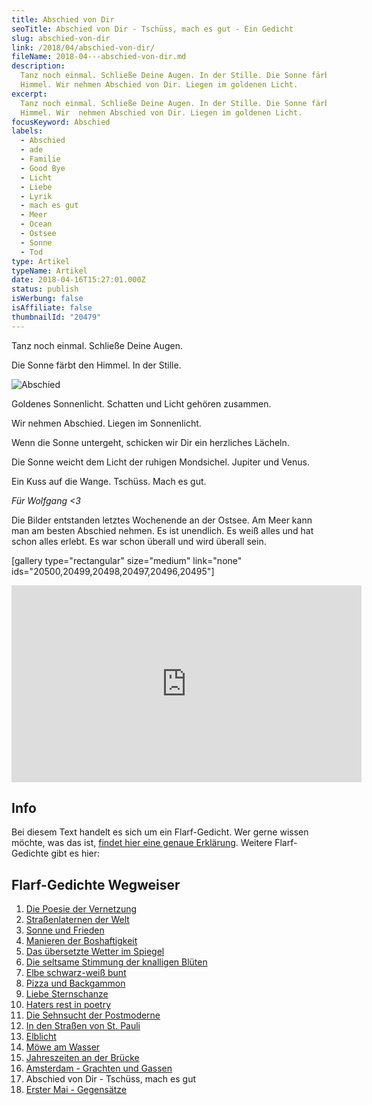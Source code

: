 ```yaml
---
title: Abschied von Dir
seoTitle: Abschied von Dir - Tschüss, mach es gut - Ein Gedicht
slug: abschied-von-dir
link: /2018/04/abschied-von-dir/
fileName: 2018-04---abschied-von-dir.md
description:
  Tanz noch einmal. Schließe Deine Augen. In der Stille. Die Sonne färbt den
  Himmel. Wir nehmen Abschied von Dir. Liegen im goldenen Licht.
excerpt:
  Tanz noch einmal. Schließe Deine Augen. In der Stille. Die Sonne färbt den
  Himmel. Wir  nehmen Abschied von Dir. Liegen im goldenen Licht.
focusKeyword: Abschied
labels:
  - Abschied
  - ade
  - Familie
  - Good Bye
  - Licht
  - Liebe
  - Lyrik
  - mach es gut
  - Meer
  - Ocean
  - Ostsee
  - Sonne
  - Tod
type: Artikel
typeName: Artikel
date: 2018-04-16T15:27:01.000Z
status: publish
isWerbung: false
isAffiliate: false
thumbnailId: "20479"
---
```


Tanz noch einmal. Schließe Deine Augen.

Die Sonne färbt den Himmel. In der Stille.

![Abschied](http://cardamonchai.com/wp-content/uploads/2018/04/Wolfgang-400x267.jpg)

Goldenes Sonnenlicht. Schatten und Licht gehören zusammen.

Wir nehmen Abschied. Liegen im Sonnenlicht.

Wenn die Sonne untergeht, schicken wir Dir ein herzliches Lächeln.

Die Sonne weicht dem Licht der ruhigen Mondsichel. Jupiter und Venus.

Ein Kuss auf die Wange. Tschüss. Mach es gut.

<em>Für Wolfgang &lt;3</em>

Die Bilder entstanden letztes Wochenende an der Ostsee. Am Meer kann man am
besten Abschied nehmen. Es ist unendlich. Es weiß alles und hat schon alles
erlebt. Es war schon überall und wird überall sein.

[gallery type="rectangular" size="medium" link="none"
ids="20500,20499,20498,20497,20496,20495"]

<iframe src="https://www.youtube.com/embed/k_uHkAngzHw" width="560" height="315" frameborder="0" allowfullscreen="allowfullscreen"></iframe>

## Info

Bei diesem Text handelt es sich um ein Flarf-Gedicht. Wer gerne wissen möchte,
was das ist,
<a href="http://cardamonchai.com/2016/03/flarf-inspiration-aus-dem-internet-die-poesie-der-vernetzung/">findet
hier eine genaue Erklärung</a>. Weitere Flarf-Gedichte gibt es hier:

## Flarf-Gedichte Wegweiser

<ol>
    <li><a href="http://cardamonchai.com/2016/03/flarf-inspiration-aus-dem-internet-die-poesie-der-vernetzung/">Die Poesie der Vernetzung</a></li>
    <li><a href="/2016/03/strassenlaternen-der-welt-eine-romantische-bildergalerie/">Straßenlaternen der Welt</a></li>
    <li><a href="/2016/03/sonne-und-frieden/">Sonne und Frieden</a></li>
    <li><a href="http://cardamonchai.com/2016/04/manieren-der-boshaftigkeit/">Manieren der Boshaftigkeit</a></li>
    <li><a href="/2016/05/das-uebersetzte-wetter-im-spiegel/">Das übersetzte Wetter im Spiegel</a></li>
    <li><a href="http://cardamonchai.com/2016/10/die-seltsame-stimmung-der-knalligen-blueten/">Die seltsame Stimmung der knalligen Blüten</a></li>
    <li><a href="http://cardamonchai.com/2017/01/elbe-schwarz-weiss-bunt-bildergalerie-mit-flarfgedicht/">Elbe schwarz-weiß bunt</a></li>
    <li><a href="http://cardamonchai.com/2017/01/drei-koenige/">Pizza und Backgammon</a></li>
    <li><a href="http://cardamonchai.com/2017/01/liebe-sternschanze/">Liebe Sternschanze</a></li>
    <li><a href="http://cardamonchai.com/2017/02/haters-rest-in-poetry/">Haters rest in poetry</a></li>
    <li><a href="http://cardamonchai.com/2017/02/die-sehnsucht-der-postmoderne/">Die Sehnsucht der Postmoderne</a></li>
    <li><a href="http://cardamonchai.com/2017/02/dauerregen-stpauli/">In den Straßen von St. Pauli</a></li>
    <li><a href="http://cardamonchai.com/2018/01/elblicht-flarfgedicht-zum-jahresanfang/">Elblicht</a></li>
    <li><a href="http://cardamonchai.com/2018/01/moewe-am-wasser/">Möwe am Wasser</a></li>
    <li><a href="http://cardamonchai.com/2018/02/ein-fleet-im-verlauf-der-jahreszeiten/">Jahreszeiten an der Brücke</a></li>
    <li><a href="http://cardamonchai.com/2018/03/amsterdam/">Amsterdam - Grachten und Gassen</a></li>
    <li>Abschied von Dir - Tschüss, mach es gut</li>
    <li><a href="http://cardamonchai.com/2018/05/erster-mai-gegensaetze/">Erster Mai - Gegensätze</a></li>
</ol>

